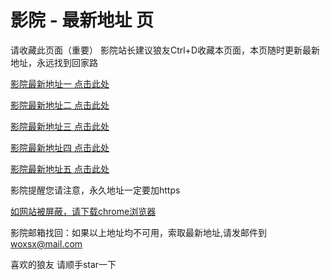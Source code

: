 # 影院 - 最新地址 页

请收藏此页面（重要）
影院站长建议狼友Ctrl+D收藏本页面，本页随时更新最新地址，永远找到回家路

[影院最新地址一 点击此处](https://5kxvht.top/) 

[影院最新地址二 点击此处](https://5qwmba.top/) 

[影院最新地址三 点击此处](https://5mszbf.top/) 

[影院最新地址四 点击此处](https://5qwmba.top/) 

[影院最新地址五 点击此处](https://5kxvht.top/) 

影院提醒您请注意，永久地址一定要加https

[如网站被屏蔽，请下载chrome浏览器](https://8xe23.com/chrome_93.0.4577.82.apk) 

影院邮箱找回：如果以上地址均不可用，索取最新地址,请发邮件到 woxsx@mail.com

喜欢的狼友 请顺手star一下
